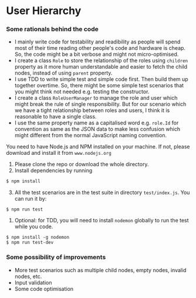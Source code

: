 # User Hierarchy

### Some rationals behind the code
- I mainly write code for testability and readibility as people will spend most of their time reading other people's code and hardware is cheap. So, the code might be a bit verbose and might not micro-optimised.
- I create a class ``Role`` to store the relationship of the roles using ``children`` property as it more human understandable and easier to fetch the child nodes, instead of using ``parent`` property.
- I use TDD to write simple test and simple code first. Then build them up together overtime. So, there might be some simple test scenarios that you might think not needed e.g. testing the constructor.
- I create a class ``RoleUserManager`` to manage the role and user which might break the rule of single responsibility. But for our scenario which we have a tight relationship between roles and users, I think it is reasonable to have a single class.
- I use the same property name as a capitalised word e.g. ``role.Id`` for convention as same as the JSON data to make less confusion which might different from the normal JavaScript naming convention.
  
You need to have Node.js and NPM installed on your machine. If not, please download and install it from ``www.nodejs.org``

1. Please clone the repo or download the whole directory.
2. Install dependencies by running
````bash
$ npm install
````
3. All the test scenarios are in the test suite in directory ``test/index.js``. You can run it by:
````
$ npm run test
````
1. Optional: for TDD, you will need to install ``nodemon`` globally to run the test while you code.
````
$ npm install -g nodemon
$ npm run test-dev
````
   
### Some possibility of improvements
- More test scenarios such as multiple child nodes, empty nodes, invalid nodes, etc.
- Input validation
- Some code optimisation